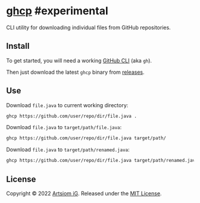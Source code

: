 # [ghcp](https://github.com/rtmigo/ghcp_dart) #experimental 



CLI utility for downloading individual files from GitHub
repositories.

## Install

To get started, you will need a working [GitHub CLI](https://github.com/cli/cli#installation) (aka `gh`).

Then just download the latest `ghcp` binary from [releases](https://github.com/rtmigo/ghcp_dart/releases).

## Use

Download `file.java` to current working directory:

```bash
ghcp https://github.com/user/repo/dir/file.java .
```


Download `file.java` to `target/path/file.java`:

```bash
ghcp https://github.com/user/repo/dir/file.java target/path/
```

Download `file.java` to `target/path/renamed.java`:

```bash
ghcp https://github.com/user/repo/dir/file.java target/path/renamed.java
```

## License

Copyright © 2022 [Artsiom iG](https://github.com/rtmigo).
Released under the [MIT License](LICENSE).

